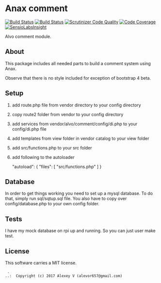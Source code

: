 Anax comment
==================================

[![Build Status](https://travis-ci.org/alevor657/alvo-comment.svg?branch=master)](https://travis-ci.org/alevor657/alvo-comment)
[![Build Status](https://scrutinizer-ci.com/g/canax/comment/badges/build.png?b=master)](https://scrutinizer-ci.com/g/canax/comment/build-status/master)
[![Scrutinizer Code Quality](https://scrutinizer-ci.com/g/canax/comment/badges/quality-score.png?b=master)](https://scrutinizer-ci.com/g/canax/comment/?branch=master)
[![Code Coverage](https://scrutinizer-ci.com/g/canax/comment/badges/coverage.png?b=master)](https://scrutinizer-ci.com/g/canax/comment/?branch=master)
[![SensioLabsInsight](https://insight.sensiolabs.com/projects/d831fd4c-b7c6-4ff0-9a83-102440af8929/mini.png)](https://insight.sensiolabs.com/projects/d831fd4c-b7c6-4ff0-9a83-102440af8929)

Alvo comment module.



About
------------------

This package includes all needed parts to build a comment system using Anax.

Observe that there is no style included for exception of bootstrap 4 beta.



Setup
------------------

1. add route.php file from vendor directory to your config directory
2. copy route2 folder from vendor to your config directory
3. add services from vendor/alvo/comment/config/di.php to your config/di.php file
4. add templates from view folder in vendor catalog to your view folder
5. add src/functions.php to your src folder
6. add following to the autoloader

    "autoload": {
        "files": [
            "src/functions.php"
        ]
    }



Database
-------------------

In order to get things working you need to set up a mysql database. To do that, simply run sql/sqtup.sql file.
You also have to copy over config/database.php to your own config folder.



Tests
-------------------

I have my mock database on rpi up and running. So you can just user make test.



License
------------------

This software carries a MIT license.



```
 .  
..:  Copyright (c) 2017 Alexey V (alevor657@gmail.com)
```
